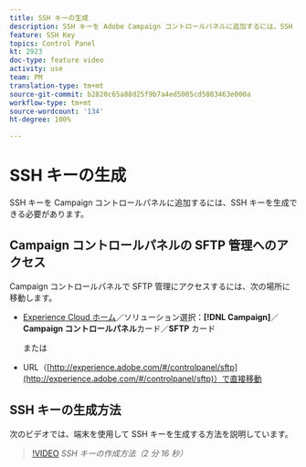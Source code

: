 ```yaml
---
title: SSH キーの生成
description: SSH キーを Adobe Campaign コントロールパネルに追加するには、SSH キーを生成できる必要があります。次のビデオでは、端末を使用して SSH キーを生成する方法を説明しています。
feature: SSH Key
topics: Control Panel
kt: 2923
doc-type: feature video
activity: use
team: PM
translation-type: tm+mt
source-git-commit: b2820c65a88d25f9b7a4ed5005cd5083463e000a
workflow-type: tm+mt
source-wordcount: '134'
ht-degree: 100%

---
```



# SSH キーの生成

SSH キーを Campaign コントロールパネルに追加するには、SSH キーを生成できる必要があります。

## Campaign コントロールパネルの SFTP 管理へのアクセス

Campaign コントロールパネルで SFTP 管理にアクセスするには、次の場所に移動します。

* [Experience Cloud ホーム](https://experience.adobe.com/#/home)／ソリューション選択：**[!DNL Campaign]**／**Campaign コントロールパネル**&#x200B;カード／**SFTP** カード

   または
* URL（[http://experience.adobe.com/#/controlpanel/sftp](http://experience.adobe.com/#/controlpanel/sftp)）で直接移動

## SSH キーの生成方法

次のビデオでは、端末を使用して SSH キーを生成する方法を説明しています。

>[!VIDEO](https://video.tv.adobe.com/v/27259?quality=12)
*SSH キーの作成方法（2 分 16 秒）*